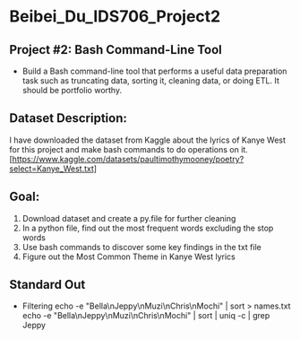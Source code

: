 # Beibei_Du_IDS706_Project2
## Project #2: Bash Command-Line Tool
- Build a Bash command-line tool that performs a useful data preparation task such as truncating data, sorting it, cleaning data, or doing ETL. It should be portfolio worthy.

## Dataset Description:
I have downloaded the dataset from Kaggle about the lyrics of Kanye West for this project and make bash commands to do operations on it. [https://www.kaggle.com/datasets/paultimothymooney/poetry?select=Kanye_West.txt]

## Goal:
1. Download dataset and create a py.file for further cleaning
2. In a python file, find out the most frequent words excluding the stop words
3. Use bash commands to discover some key findings in the txt file
4. Figure out the Most Common Theme in Kanye West lyrics

## Standard Out
* Filtering
echo -e "Bella\nJeppy\nMuzi\nChris\nMochi" | sort > names.txt
echo -e "Bella\nJeppy\nMuzi\nChris\nMochi" | sort | uniq -c | grep Jeppy


